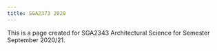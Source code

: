 ```yaml
---
title: SGA2373 2020
---
```


This is a page created for SGA2343 Architectural Science for Semester September 2020/21.